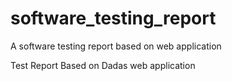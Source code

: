 # software_testing_report
A software testing report based on web application

Test Report Based on Dadas web application 
